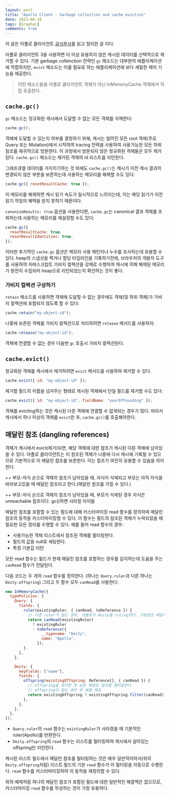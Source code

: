 ```yaml
---
layout: post
title: "Apollo Client - Garbage collection and cache eviction"
date: 2023-08-18
tags: [Graphql]
comments: true
---
```


이 글은 아폴로 클라이언트 [공식문서](https://www.apollographql.com/docs/react/caching/garbage-collection/)를 읽고 정리한 글 이다.

아폴로 클라이언트 3을 사용하면 더 이상 유용하지 않은 캐시된 데이터를 선택적으로 제거할 수 있다. 기본 garbage collenction 전략인 `gc` 메소드는 대부분의 애플리케이션에 적합하지만, `evict` 메소드는 이를 필요로 하는 애플리케이션에 보다 세밀한 제어 기능을 제공한다.

> 이런 메소드들을 아폴로 클라이언트 객체가 아닌 InMemoryCache 객체에서 직접 호출한다.

## `cache.gc()`

`gc` 메소드는 정규화된 캐시에서 도달할 수 없는 모든 객체를 삭제한다:

```javascript
cache.gc();
```

객체에 도달할 수 있는지 여부를 결정하기 위해, 캐시는 알려진 모든 root 객체(주로 Query 또는 Mutation)에서 시작하여 tracing 전략을 사용하여 사용가능한 모든 하위 참조를 재귀적으로 방문한다. 이 과정에서 방문되지 않은 정규화된 객체들은 모두 제거된다. `cache.gc()` 메소드는 제거된 객체의 id 리스트를 리턴한다.

그래프큐엘 데이터를 가지치기하는 것 외에도 `cache.gc()`는 캐시가 이전 캐시 결과의 변경되지 않은 부분을 보존하는데 사용하는 메모리를 해제할 수도 있다:

```javascript
cache.gc({ resetResultCache: true });
```

이 메모리를 해제하면 캐시 읽기 속도가 일시적으로 느려지는데, 이는 해당 읽기가 이전 읽기 작업의 혜택을 받지 못하기 때문이다.

`canonizeResults: true` 옵션을 사용한다면, `cache.gc`는 canonical 결과 객체를 조회하는데 사용하는 메모리를 재설정할 수도 있다:

```javascript
cache.gc({
  resetResultCache: true,
  resetResultIdentities: true,
});
```

이러한 추가적인 `cache.gc` 옵션은 메모리 사용 패턴이나 누수를 조사하는데 유용할 수 있다. heap의 스냅샷을 찍거나 할당 타임라인을 기록하기전에, 브라우저의 개발자 도구를 사용하여 자바스크립트 가비지 컬렉션을 강제로 수행하여 캐시에 의해 해제된 메모리가 완전히 수집되어 heap으로 리턴되었는지 확인하는 것이 좋다.

### 가비지 컬렉션 구성하기

`retain` 메소드를 사용하면 객체에 도달할 수 없는 경우에도 객체(및 하위 객체)가 가비지 컬렉션에 포함되지 않도록 할 수 있다:

```javascript
cache.retain("my-object-id");
```

나중에 보존된 객체를 가비지 컬렉션으로 처리하려면 `release` 메서드를 사용하자:

```javascript
cache.release("my-object-id");
```

객체에 연결할 수 없는 경우 다음번 `gc` 호출시 가비지 컬렉션된다.

## `cache.evict()`

정규화된 객체를 캐시에서 제거하려면 `evict` 메서드를 사용하여 제거할 수 있다.

```javascript
cache.evict({ id: "my-object-id" });
```

제거할 필드의 이름을 넘겨주는 형태로 캐시된 객체에서 단일 필드를 제거할 수도 있다:

```javascript
cache.evict({ id: "my-object-id", fieldName: "yearOfFounding" });
```

객체를 evicting하는 것은 캐시된 다른 객체에 연결할 수 없게되는 경우가 많다. 따라서 캐시에서 하나 이상의 객체를 `evict`한 후, `cache.gc()`를 호출해야한다.

## 매달린 참조 (dangling references)

객체가 캐시에서 evict(제거)되면, 해당 객체에 대한 참조가 캐시된 다른 객체에 남아있을 수 있다. 아폴로 클라이언트는 이 참조된 객체가 나중에 다시 캐시에 기록될 수 있으므로 기본적으로 이 매달린 참조를 보존한다. 이는 참조가 여전히 유용할 수 있음을 의미한다.

++ 부모-자식 순으로 객체의 참조가 남아있을 때, 자식이 삭제되고 부모는 아직 자식을 바라보고있을 때 매달린 참조라고 한다.(매달린 참조를 가질 수 있다.)

++ 부모-자식 순으로 객체의 참조가 남아있을 때, 부모가 삭제된 경우 자식은 unreachable 참조이다. gc()하면 사라질 아이들

매달린 참조를 포함할 수 있는 필드에 대해 커스터마이징 read 함수를 정의하여 매달린 참조의 동작을 커스터마이징할 수 있다. 이 함수는 필드의 참조된 객체가 누락되었을 때 필요한 모든 정리를 수행할 수 있다. 예를 들어 read 함수의 경우:

- 사용가능한 객체 리스트에서 참조된 객체를 필터링한다.
- 필드의 값을 null로 세팅한다.
- 특정 기본값 리턴

모든 read 함수는 필드가 현재 매달린 참조를 포함하는 경우를 감지하는데 도움을 주는 `canRead` 함수가 전달된다.

다음 코드는 두 개의 `read` 함수를 정의한다. (하나는 `Query.ruler`과 다른 하나는 `Deity.offspring`) 그리고 두 함수 모두 `canRead`를 사용한다:

```javascript
new InMemoryCache({
  typePolicies: {
    Query: {
      fields: {
        ruler(existingRuler, { canRead, toReference }) {
          // 기존 ruler가 없는 경우, 아폴로가 deity를 ruling한다. 기본참조 해당객체로 반영
          return canRead(existingRuler)
            ? existingRuler
            : toReference({
                __typename: "Deity",
                name: "Apollo",
              });
        },
      },
    },

    Deity: {
      keyFields: ["name"],
      fields: {
        offspring(existingOffspring: Reference[], { canRead }) {
          // offspring을 제거한 후 남은 매달린 참조를 필터링한다.
          // offspring이 없는 경우 빈 배열 제공
          return existingOffspring ? existingOffspring.filter(canRead) : [];
        },
      },
    },
  },
});
```

- `Query.ruler`의 `read` 함수는 `existingRuler`가 사라졌을 때 기본적인 ruler(Apollo)를 반환한다.
- `Deity.offspring`의 `read` 함수는 리스트를 필터링하여 캐시에서 살아있는 offspring만 리턴한다.

캐시된 리스트 필드에서 매달린 참조를 필터링하는 것은 매우 일반적이어서(위의 `Deity.offspring`처럼) 리스트 필드의 기본 `read` 함수가 이 필터링을 자동으로 수행한다. `read` 함수를 커스터마이징하여 이 동작을 재정의할 수 있다.

위의 예제처럼 하나의 매달린 참조가 포함된 필드에 대한 일반적인 해결책은 없으므로, 커스터마이징 `read` 함수를 작성하는 것이 가장 유용하다.
